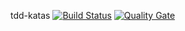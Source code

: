 tdd-katas
[![Build Status](https://travis-ci.org/azamorapl/tdd-katas.svg?branch=master)](https://travis-ci.org/azamorapl/tdd-katas)
[![Quality Gate](https://sonarcloud.io/api/badges/gate?key=com.azamorapl.katas%3Atdd-katas)](https://sonarcloud.io/dashboard?id=com.azamorapl.katas%3Atdd-katas)